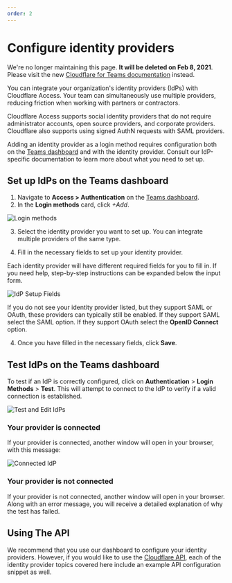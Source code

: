 ```yaml
---
order: 2
---
```


# Configure identity providers

<Aside type='warning' header='⚠️ THIS PAGE IS OUTDATED'>

We're no longer maintaining this page. **It will be deleted on Feb 8, 2021**. Please visit the new [Cloudflare for Teams documentation](https://secret.wiki/cloudflare-one/teams-docs-changes) instead.

</Aside>

You can integrate your organization's identity providers (IdPs) with Cloudflare Access. Your team can simultaneously use multiple providers, reducing friction when working with partners or contractors.

Cloudflare Access supports social identity providers that do not require administrator accounts, open source providers, and corporate providers. Cloudflare also supports using signed AuthN requests with SAML providers.

Adding an identity provider as a login method requires configuration both on the [Teams dashboard](https://dash.teams.cloudflare.com) and with the identity provider. Consult our IdP-specific documentation to learn more about what you need to set up.

## Set up IdPs on the Teams dashboard

1. Navigate to **Access > Authentication** on the [Teams dashboard](https://dash.teams.cloudflare.com).
2. In the **Login methods** card, click *+Add*.

![Login methods](../../static/summary/login-methods-card.png)

3. Select the identity provider you want to set up. You can integrate multiple providers of the same type.

4. Fill in the necessary fields to set up your identity provider.

Each identity provider will have different required fields for you to fill in. If you need help, step-by-step instructions can be expanded below the input form.

![IdP Setup Fields](../../static/summary/idp-setup-card.png)

If you do not see your identity provider listed, but they support SAML or OAuth, these providers can typically still be enabled. If they support SAML select the SAML option. If they support OAuth select the **OpenID Connect** option.

4. Once you have filled in the necessary fields, click **Save**.

## Test IdPs on the Teams dashboard

To test if an IdP is correctly configured, click on **Authentication** > **Login Methods** > **Test**. This will attempt to connect to the IdP to verify if a valid connection is established.

![Test and Edit IdPs](../../static/identity-index/auth-home.png)

### Your provider is connected

If your provider is connected, another window will open in your browser, with this message:

![Connected IdP](../../static/identity-index/connected-idp.png)
 
### Your provider is not connected

If your provider is not connected, another window will open in your browser. Along with an error message, you will receive a detailed explanation of why the test has failed.

## Using The API

We recommend that you use our dashboard to configure your identity providers. However, if you would like to use the [Cloudflare API](https://api.cloudflare.com/), each of the identity provider topics covered here include an example API configuration snippet as well.